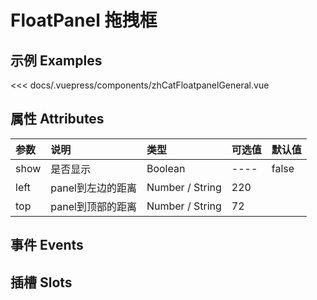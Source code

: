 
# FloatPanel 拖拽框

## 示例 Examples

<zh-cat-floatpanel-general></zh-cat-floatpanel-general>
<code-show>
<<< docs/.vuepress/components/zhCatFloatpanelGeneral.vue 
</code-show>

## 属性 Attributes

| 参数  | 说明  | 类型   | 可选值           | 默认值 |
|:------|:-------------|:-------|:------------------|:--------|
| show | 是否显示 | Boolean | ---- | false |
| left | panel到左边的距离 | Number / String | 220 |
| top | panel到顶部的距离 | Number / String | 72 |
## 事件 Events
<!-- 
| 事件名称  | 说明    | 回调参数 |
|:------|:---------------|:--------| -->

## 插槽 Slots
<!-- 
| 插槽名称  | 说明 |
|:------|:---------------| -->
